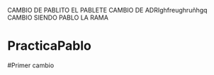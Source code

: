 CAMBIO DE PABLITO EL PABLETE
CAMBIO DE ADRIghfreughruñhgq
CAMBIO SIENDO PABLO LA RAMA
# PracticaPablo
#Primer cambio
